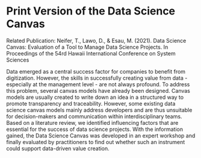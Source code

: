# Print Version of the Data Science Canvas

Related Publication:
Neifer, T., Lawo, D., & Esau, M. (2021). Data Science Canvas: Evaluation of a Tool to Manage Data
Science Projects. In Proceedings of the 54rd Hawaii International Conference on System Sciences

Data emerged as a central success factor for companies to benefit from digitization. However, the skills in successfully creating value from data - especially at the management level - are not always profound. To address this problem, several canvas models have already been designed. Canvas models are usually created to write down an idea in a structured way to promote transparency and traceability. However, some existing data science canvas models mainly address developers and are thus unsuitable for decision-makers and communication within interdisciplinary teams. Based on a literature review, we identified influencing factors that are essential for the success of data science projects. With the information gained, the Data Science Canvas was developed in an expert workshop and finally evaluated by practitioners to find out whether such an instrument could support data-driven value creation.
